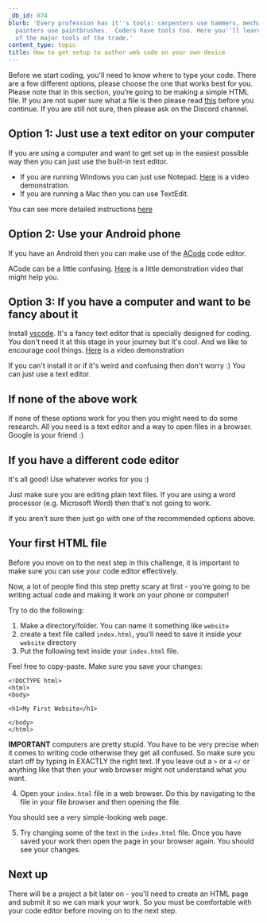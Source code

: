 ```yaml
---
_db_id: 874
blurb: 'Every profession has it''s tools: carpenters use hammers, mechanics use spanners,
  painters use paintbrushes.  Coders have tools too. Here you''ll learn about one
  of the major tools of the trade.'
content_type: topic
title: How to get setup to author web code on your own device
---
```


Before we start coding, you'll need to know where to type your code. There are a few different options, please choose the one that works best for you. Please note that in this section, you’re going to be making a simple HTML file.  If you are not super sure what a file is then please read [this](https://www.howtogeek.com/757092/what-are-computer-files-and-folders/) before you continue. If you are still not sure, then please ask on the Discord channel.

## Option 1: Just use a text editor on your computer 

If you are using a computer and want to get set up in the easiest possible way then you can just use the built-in text editor. 

- If you are running Windows you can just use Notepad. [Here](https://www.youtube.com/watch?v=0BA5Q4RS4xo) is a video demonstration.
- If you are running a Mac then you can use TextEdit.

You can see more detailed instructions [here](https://www.w3schools.com/html/html_editors.asp)

## Option 2: Use your Android phone

If you have an Android then you can make use of the [ACode](https://play.google.com/store/apps/details?id=com.foxdebug.acodefree&hl=en_ZA) code editor.

ACode can be a little confusing. [Here](https://youtu.be/ivJ4FGKnGUE) is a little demonstration video that might help you.

## Option 3: If you have a computer and want to be fancy about it

Install [vscode](https://code.visualstudio.com/Download). It's a fancy text editor that is specially designed for coding.  You don't need it at this stage in your journey but it's cool. And we like to encourage cool things. [Here](https://www.youtube.com/watch?v=ERYT4JRkx3s) is a video demonstration

If you can't install it or if it's weird and confusing then don't worry :) You can just use a text editor.

## If none of the above work 

If none of these options work for you then you might need to do some research. All you need is a text editor and a way to open files in a browser. Google is your friend :) 

## If you have a different code editor

It's all good! Use whatever works for you :) 

Just make sure you are editing plain text files. If you are using a word processor (e.g. Microsoft Word) then that's not going to work. 

If you aren't sure then just go with one of the recommended options above.

## Your first HTML file

Before you move on to the next step in this challenge, it is important to make sure you can use your code editor effectively. 

Now, a lot of people find this step pretty scary at first - you're going to be writing actual code and making it work on your phone or computer! 

Try to do the following:

1. Make a directory/folder. You can name it something like `website`
2. create a text file called `index.html`, you'll need to save it inside your `website` directory
3. Put the following text inside your `index.html` file.

Feel free to copy-paste. Make sure you save your changes:

```
<!DOCTYPE html>
<html>
<body>

<h1>My First Website</h1>

</body>
</html>
```

**IMPORTANT** computers are pretty stupid. You have to be very precise when it comes to writing code otherwise they get all confused. So make sure you start off by typing in EXACTLY the right text. If you leave out a `>` or a `</` or anything like that then your web browser might not understand what you want.  

4. Open your `index.html` file in a web browser. Do this by navigating to the file in your file browser and then opening the file.

You should see a very simple-looking web page. 

5.  Try changing some of the text in the `index.html` file. Once you have saved your work then open the page in your browser again. You should see your changes.

## Next up 

There will be a project a bit later on - you'll need to create an HTML page and submit it so we can mark your work. So you must be comfortable with your code editor before moving on to the next step.
